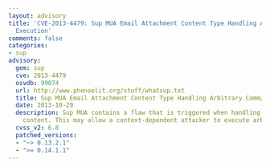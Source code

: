 ```yaml
---
layout: advisory
title: 'CVE-2013-4479: Sup MUA Email Attachment Content Type Handling Arbitrary Command
  Execution'
comments: false
categories:
- sup
advisory:
  gem: sup
  cve: 2013-4479
  osvdb: 99074
  url: http://www.phenoelit.org/stuff/whatsup.txt
  title: Sup MUA Email Attachment Content Type Handling Arbitrary Command Execution
  date: 2013-10-29
  description: Sup MUA contains a flaw that is triggered when handling email attachment
    content. This may allow a context-dependent attacker to execute arbitrary commands.
  cvss_v2: 6.8
  patched_versions:
  - "~> 0.13.2.1"
  - ">= 0.14.1.1"
---
```

